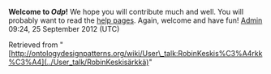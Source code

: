__Welcome to _Odp_!__ We hope you will contribute much and well. 
You will probably want to read the [help pages](http://ontologydesignpatterns.org/wiki/Help:Contents "Help:Contents"). Again, welcome and have fun! [Admin](../User/ValentinaPresutti "User:ValentinaPresutti") 09:24, 25 September 2012 (UTC)





Retrieved from "[http://ontologydesignpatterns.org/wiki/User\_talk:RobinKeskis%C3%A4rkk%C3%A4](../User_talk/RobinKeskisärkkä)"